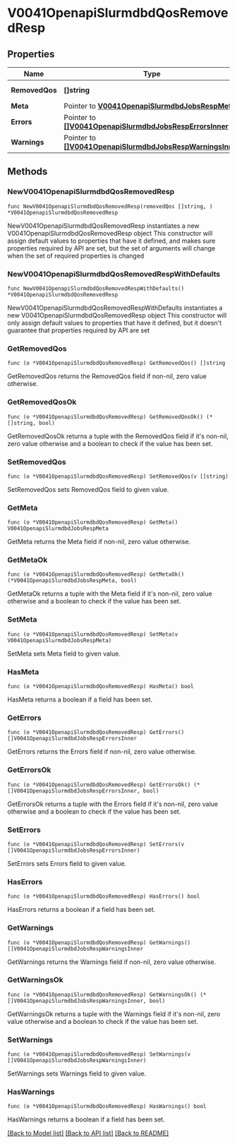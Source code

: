 # V0041OpenapiSlurmdbdQosRemovedResp

## Properties

Name | Type | Description | Notes
------------ | ------------- | ------------- | -------------
**RemovedQos** | **[]string** | removed QOS | 
**Meta** | Pointer to [**V0041OpenapiSlurmdbdJobsRespMeta**](V0041OpenapiSlurmdbdJobsRespMeta.md) |  | [optional] 
**Errors** | Pointer to [**[]V0041OpenapiSlurmdbdJobsRespErrorsInner**](V0041OpenapiSlurmdbdJobsRespErrorsInner.md) | Query errors | [optional] 
**Warnings** | Pointer to [**[]V0041OpenapiSlurmdbdJobsRespWarningsInner**](V0041OpenapiSlurmdbdJobsRespWarningsInner.md) | Query warnings | [optional] 

## Methods

### NewV0041OpenapiSlurmdbdQosRemovedResp

`func NewV0041OpenapiSlurmdbdQosRemovedResp(removedQos []string, ) *V0041OpenapiSlurmdbdQosRemovedResp`

NewV0041OpenapiSlurmdbdQosRemovedResp instantiates a new V0041OpenapiSlurmdbdQosRemovedResp object
This constructor will assign default values to properties that have it defined,
and makes sure properties required by API are set, but the set of arguments
will change when the set of required properties is changed

### NewV0041OpenapiSlurmdbdQosRemovedRespWithDefaults

`func NewV0041OpenapiSlurmdbdQosRemovedRespWithDefaults() *V0041OpenapiSlurmdbdQosRemovedResp`

NewV0041OpenapiSlurmdbdQosRemovedRespWithDefaults instantiates a new V0041OpenapiSlurmdbdQosRemovedResp object
This constructor will only assign default values to properties that have it defined,
but it doesn't guarantee that properties required by API are set

### GetRemovedQos

`func (o *V0041OpenapiSlurmdbdQosRemovedResp) GetRemovedQos() []string`

GetRemovedQos returns the RemovedQos field if non-nil, zero value otherwise.

### GetRemovedQosOk

`func (o *V0041OpenapiSlurmdbdQosRemovedResp) GetRemovedQosOk() (*[]string, bool)`

GetRemovedQosOk returns a tuple with the RemovedQos field if it's non-nil, zero value otherwise
and a boolean to check if the value has been set.

### SetRemovedQos

`func (o *V0041OpenapiSlurmdbdQosRemovedResp) SetRemovedQos(v []string)`

SetRemovedQos sets RemovedQos field to given value.


### GetMeta

`func (o *V0041OpenapiSlurmdbdQosRemovedResp) GetMeta() V0041OpenapiSlurmdbdJobsRespMeta`

GetMeta returns the Meta field if non-nil, zero value otherwise.

### GetMetaOk

`func (o *V0041OpenapiSlurmdbdQosRemovedResp) GetMetaOk() (*V0041OpenapiSlurmdbdJobsRespMeta, bool)`

GetMetaOk returns a tuple with the Meta field if it's non-nil, zero value otherwise
and a boolean to check if the value has been set.

### SetMeta

`func (o *V0041OpenapiSlurmdbdQosRemovedResp) SetMeta(v V0041OpenapiSlurmdbdJobsRespMeta)`

SetMeta sets Meta field to given value.

### HasMeta

`func (o *V0041OpenapiSlurmdbdQosRemovedResp) HasMeta() bool`

HasMeta returns a boolean if a field has been set.

### GetErrors

`func (o *V0041OpenapiSlurmdbdQosRemovedResp) GetErrors() []V0041OpenapiSlurmdbdJobsRespErrorsInner`

GetErrors returns the Errors field if non-nil, zero value otherwise.

### GetErrorsOk

`func (o *V0041OpenapiSlurmdbdQosRemovedResp) GetErrorsOk() (*[]V0041OpenapiSlurmdbdJobsRespErrorsInner, bool)`

GetErrorsOk returns a tuple with the Errors field if it's non-nil, zero value otherwise
and a boolean to check if the value has been set.

### SetErrors

`func (o *V0041OpenapiSlurmdbdQosRemovedResp) SetErrors(v []V0041OpenapiSlurmdbdJobsRespErrorsInner)`

SetErrors sets Errors field to given value.

### HasErrors

`func (o *V0041OpenapiSlurmdbdQosRemovedResp) HasErrors() bool`

HasErrors returns a boolean if a field has been set.

### GetWarnings

`func (o *V0041OpenapiSlurmdbdQosRemovedResp) GetWarnings() []V0041OpenapiSlurmdbdJobsRespWarningsInner`

GetWarnings returns the Warnings field if non-nil, zero value otherwise.

### GetWarningsOk

`func (o *V0041OpenapiSlurmdbdQosRemovedResp) GetWarningsOk() (*[]V0041OpenapiSlurmdbdJobsRespWarningsInner, bool)`

GetWarningsOk returns a tuple with the Warnings field if it's non-nil, zero value otherwise
and a boolean to check if the value has been set.

### SetWarnings

`func (o *V0041OpenapiSlurmdbdQosRemovedResp) SetWarnings(v []V0041OpenapiSlurmdbdJobsRespWarningsInner)`

SetWarnings sets Warnings field to given value.

### HasWarnings

`func (o *V0041OpenapiSlurmdbdQosRemovedResp) HasWarnings() bool`

HasWarnings returns a boolean if a field has been set.


[[Back to Model list]](../README.md#documentation-for-models) [[Back to API list]](../README.md#documentation-for-api-endpoints) [[Back to README]](../README.md)


